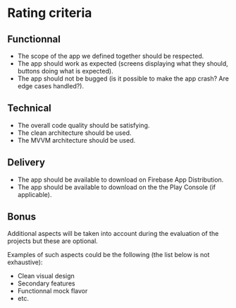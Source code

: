 # Rating criteria

## Functionnal 

- The scope of the app we defined together should be respected.
- The app should work as expected (screens displaying what they should, buttons doing what is expected).
- The app should not be bugged (is it possible to make the app crash? Are edge cases handled?).

## Technical 

- The overall code quality should be satisfying.
- The clean architecture should be used.
- The MVVM architecture should be used.

## Delivery

- The app should be available to download on Firebase App Distribution.
- The app should be available to download on the the Play Console (if applicable).

## Bonus

Additional aspects will be taken into account during the evaluation of the projects but these are optional.

Examples of such aspects could be the following (the list below is not exhaustive):

- Clean visual design
- Secondary features
- Functionnal mock flavor
- etc.

